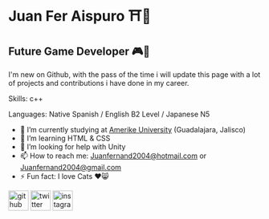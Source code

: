 Juan Fer Aispuro ⛩👺
==============================

## Future Game Developer 🎮🎌

I'm new on Github, with the pass of the time i will update this page with a lot of projects and contributions i have done in my career.


Skills: c++

Languages: Native Spanish / English B2 Level / Japanese N5

- 🔭 I’m currently studying at [Amerike University](https://amerike.edu.mx) (Guadalajara, Jalisco)
- 🌱 I’m learning HTML & CSS
- 🤔 I’m looking for help with Unity 
- 📫 How to reach me: Juanfernand2004@hotmail.com or Juanfernand2004@gmail.com
- ⚡ Fun fact: I love Cats ♥😸 


[<img src='https://cdn.jsdelivr.net/npm/simple-icons@3.0.1/icons/github.svg' alt='github' height='40'>](https://github.com/Juanf4r)    [<img src='https://cdn.jsdelivr.net/npm/simple-icons@3.0.1/icons/twitter.svg' alt='twitter' height='40'>](https://twitter.com/@Fer_aisps)  [<img src='https://cdn.jsdelivr.net/npm/simple-icons@3.0.1/icons/instagram.svg' alt='instagram' height='40'>](https://www.instagram.com/juanf4r_/)

